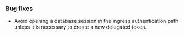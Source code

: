 ### Bug fixes

- Avoid opening a database session in the ingress authentication path unless it is necessary to create a new delegated token.
